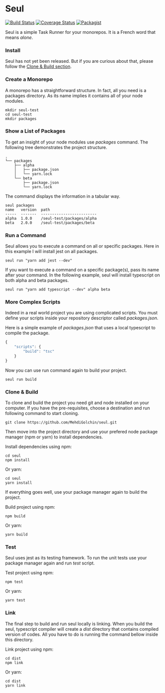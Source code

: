 # Seul

[![Build Status](https://circleci.com/gh/MehdiGolchin/seul.png?style=shield)](https://circleci.com/gh/MehdiGolchin/seul) [![Coverage Status](https://coveralls.io/repos/github/MehdiGolchin/seul/badge.svg?branch=master)](https://coveralls.io/github/MehdiGolchin/seul?branch=master) [![Packagist](https://img.shields.io/packagist/l/doctrine/orm.svg)](https://github.com/MehdiGolchin/seul/blob/master/LICENSE)

Seul is a simple Task Runner for your monorepos. It is a French word that means *alone*.

### Install

Seul has not yet been released. But if you are curious about that, please follow the [Clone & Build section](#clone--build).

### Create a Monorepo

A monorepo has a straightforward structure. In fact, all you need is a packages directory. As its name implies it contains all of your node modules.

```shell
mkdir seul-test
cd seul-test
mkdir packages
```

### Show a List of Packages

To get an insight of your node modules use *packages* command. The following tree demonstrates the project structure.

```shell
.
└── packages
    ├── alpha
    │   ├── package.json
    │   └── yarn.lock
    └── beta
        ├── package.json
        └── yarn.lock
```

The command displays the information in a tabular way.

```
seul packages
name   version  path                                                  
-----  -------  -------------------------
alpha  1.0.0    /seul-test/packages/alpha
beta   2.0.0    /seul-test/packages/beta 
```

### Run a Command

Seul allows you to execute a command on all or specific packages. Here in this example I will install jest on all packages.

```shell
seul run "yarn add jest --dev"
```

If you want to execute a command on a specific package(s), pass its name after your command. In the following example, seul will install typescript on both alpha and beta packages.

```shell
seul run "yarn add typescript --dev" alpha beta
```

### More Complex Scripts

Indeed in a real world project you are using complicated scripts. You must define your scripts inside your repository descriptor called *packages.json*.

Here is a simple example of *packages.json* that uses a local typescript to compile the package.

```javascript
{
    "scripts": {
        "build": "tsc"
    }
}
```

Now you can use run command again to build your project.

```shell
seul run build
```

### Clone & Build

To clone and build the project you need git and node installed on your computer. If you have the pre-requisites, choose a destination and run following command to start cloning.

```shell
git clone https://github.com/MehdiGolchin/seul.git
```

Then move into the project directory and use your prefered node package manager (npm or yarn) to install dependencies.

Install dependencies using npm:

```shell
cd seul
npm install
```

Or yarn:

```shell
cd seul
yarn install
```

If everything goes well, use your package manager again to build the project.

Build project using npm:

```shell
npm build
```

Or yarn:

```shell
yarn build
```

### Test

Seul uses jest as its testing framework. To run the unit tests use your package manager again and run *test* script.

Test project using npm:

```shell
npm test
```

Or yarn:

```shell
yarn test
```

### Link

The final step to build and run seul locally is linking. When you build the seul, typescript compiler will create a *dist* directory that contains compiled version of codes. All you have to do is running the command bellow inside this directory.

Link project using npm:

```shell
cd dist
npm link
```

Or yarn:

```shell
cd dist
yarn link
```

